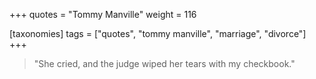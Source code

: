 +++
quotes = "Tommy Manville"
weight = 116

[taxonomies]
tags = ["quotes", "tommy manville", "marriage", "divorce"]
+++

> "She cried, and the judge wiped her tears with my checkbook."
